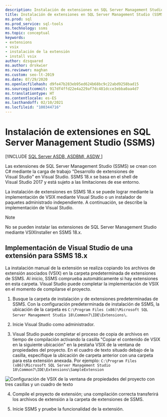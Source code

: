 ```yaml
---
description: Instalación de extensiones en SQL Server Management Studio (SSMS)
title: Instalación de extensiones en SQL Server Management Studio (SSMS)
ms.prod: sql
ms.prod_service: sql-tools
ms.technology: ssms
ms.topic: conceptual
keywords:
- extensions
- vsix
- instalación de la extensión
- install vsix
author: dzsquared
ms.author: drskwier
ms.reviewer: maghan
ms.custom: seo-lt-2019
ms.date: 07/29/2020
ms.openlocfilehash: d9fe47b283eb95ed624b68bc9c22abd9258bad15
ms.sourcegitcommit: 917df4ffd22e4a229af7dc481dcce3ebba0aa4d7
ms.translationtype: HT
ms.contentlocale: es-ES
ms.lasthandoff: 02/10/2021
ms.locfileid: "100344716"
---
```

# <a name="install-extensions-in-sql-server-management-studio-ssms"></a>Instalación de extensiones en SQL Server Management Studio (SSMS)

[!INCLUDE [SQL Server ASDB, ASDBMI, ASDW ](../includes/applies-to-version/sql-asdb-asdbmi-asa.md)]

Las extensiones de SQL Server Management Studio (SSMS) se crean con C# mediante la carga de trabajo "Desarrollo de extensiones de Visual Studio" en Visual Studio. SSMS 18.x se basa en el shell de Visual Studio 2017 y está sujeto a las limitaciones de ese entorno.

La instalación de extensiones en SSMS 18.x se puede lograr mediante la implementación de VSIX mediante Visual Studio o un instalador de paquetes administrado independiente.  A continuación, se describe la implementación de Visual Studio.

> [!NOTE]
> No se pueden instalar las extensiones de SQL Server Management Studio mediante VSIXInstaller en SSMS 18.x.
  
## <a name="visual-studio-deployment-of-an-extension-for-ssms-18x"></a>Implementación de Visual Studio de una extensión para SSMS 18.x

La instalación manual de la extensión se realiza copiando los archivos de extensión asociados (VSIX) en la carpeta predeterminada de extensiones de SSMS.  Al inicio, SSMS comprueba automáticamente si hay extensiones en esta carpeta.  Visual Studio puede completar la implementación de VSIX en el momento de compilarse el proyecto. 

  
1.  Busque la carpeta de instalación y de extensiones predeterminadas de SSMS.  Con la configuración predeterminada de instalación de SSMS, la ubicación de la carpeta es ```C:\Program Files (x86)\Microsoft SQL Server Management Studio 18\Common7\IDE\Extensions\```.  


2. Inicie Visual Studio como administrador.

3.  Visual Studio puede completar el proceso de copia de archivos en tiempo de compilación activando la casilla "Copiar el contenido de VSIX en la siguiente ubicación" en la pestaña VSIX de la ventana de propiedades del proyecto. En el cuadro de texto situado debajo de la casilla, especifique la ubicación de carpeta anterior con una carpeta para esta extensión anexada.  Por ejemplo: ```C:\Program Files (x86)\Microsoft SQL Server Management Studio 18\Common7\IDE\Extensions\SampleExtension```
  
![Configuración de VSIX de la ventana de propiedades del proyecto con tres casillas y un cuadro de texto](./media/install-extensions/vsix_ssms.png)

4. Compile el proyecto de extensión; una compilación correcta transferirá los archivos de extensión a la carpeta de extensiones de SSMS.

5.  Inicie SSMS y pruebe la funcionalidad de la extensión.
  
